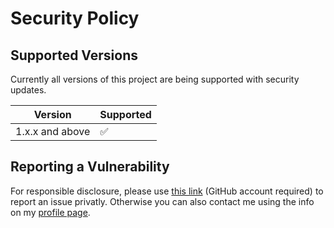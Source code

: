 # Security Policy

## Supported Versions

Currently all versions of this project are
being supported with security updates.

| Version         | Supported          |
| --------------- | ------------------ |
| 1.x.x and above | :white_check_mark: |

## Reporting a Vulnerability

For responsible disclosure, please use [this link](https://github.com/leplusorg/docker-latex/security/advisories/new) (GitHub account required) to report an issue privatly. Otherwise you can also contact me using the info on my [profile page](https://github.com/thomasleplus).
